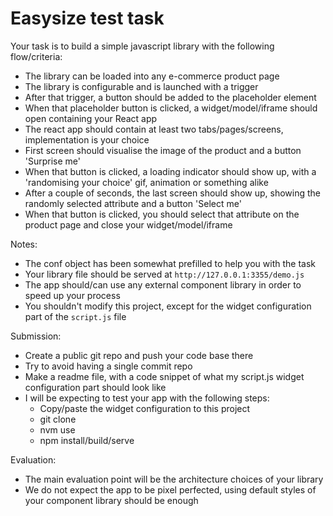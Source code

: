 # Easysize test task

Your task is to build a simple javascript library with the following flow/criteria:
 - The library can be loaded into any e-commerce product page
 - The library is configurable and is launched with a trigger
 - After that trigger, a button should be added to the placeholder element
 - When that placeholder button is clicked, a widget/model/iframe should open containing your React app
 - The react app should contain at least two tabs/pages/screens, implementation is your choice
 - First screen should visualise the image of the product and a button 'Surprise me'
 - When that button is clicked, a loading indicator should show up, with a 'randomising your choice' gif, animation or something alike
 - After a couple of seconds, the last screen should show up, showing the randomly selected attribute and a button 'Select me'
 - When that button is clicked, you should select that attribute on the product page and close your widget/model/iframe

Notes:
 - The conf object has been somewhat prefilled to help you with the task
 - Your library file should be served at `http://127.0.0.1:3355/demo.js`
 - The app should/can use any external component library in order to speed up your process
 - You shouldn't modify this project, except for the widget configuration part of the `script.js` file

Submission:
 - Create a public git repo and push your code base there
 - Try to avoid having a single commit repo
 - Make a readme file, with a code snippet of what my script.js widget configuration part should look like
 - I will be expecting to test your app with the following steps:
   - Copy/paste the widget configuration to this project
   - git clone <your project>
   - nvm use <your node version>
   - npm install/build/serve

Evaluation:
 - The main evaluation point will be the architecture choices of your library
 - We do not expect the app to be pixel perfected, using default styles of your component library should be enough
